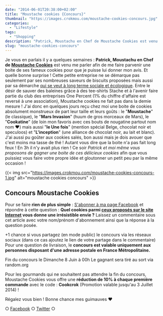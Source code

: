 ```yaml
---
date: "2014-06-01T20:38:00+02:00"
title: "Moustache cookies {Concours}"
thumbnail: "https://images.crokmou.com/moustache-cookies-concours.jpg"
categories:
  - "Lifestyle"
tags:
  - "Shopping"
description: "Patrick, Moustachu en Chef de Moustache Cookies est venu me parler afin de me faire parvenir une boite de ses fameux cookies... Un délice !"
slug: "moustache-cookies-concours"
---
```


Je vous en parlais il y a quelques semaines : **Patrick, Moustachu en Chef de [Moustache Cookies](http://www.moustachecookies.fr/)** est venu me parler afin de me faire parvenir une boite de ses fameux cookies pour que je puisse lui donner mon avis. Et quelle bonne surprise ! Cette petite entreprise ne se démarque pas seulement par ses nombreuses saveurs de biscuits proposées mais aussi par sa démarche [qui se veut à long terme sociale et écologique](http://www.moustachecookies.fr/moustache/tout-savoir-sur-notre-combat/). Entre le désir de sauver des baleines grâce à des tee-shirts Stache et à l'avenir faire partie du club des entreprises One Percent (1% du chiffre d'affaire est reversé à une association), Moustache cookies ne fait pas dans la demie mesure ! J'ai donc en quelques jours reçu chez moi une boite de cookies absolument monstrueux de part leur taille et leurs goûts : le "**Moustache**" (le classique), le "**Mars Invasion**" (huum de gros morceaux de Mars), le "**Cookatine**" (de loin mon favoris avec ces bouts de nougatine partout nom nom ❤) mais aussi "**le Une fois**" (mention spécial Belge, chocolat noir et speculoos) et "**L'inception**" (une alliance de chocolat noir, au lait et blanc). J'ai aussi pu goûter aux cookies salés, bon aussi mais je dois avouer que c'est moins ma tasse de thé ! Autant vous dire que la boite n'a pas fait long feux ! En 3h il n'y avait plus rien ! Ce soir _Patrick et moi même vous proposons de gagner une boite de ces délicieux cookies_ afin que vous puissiez vous faire votre propre idée et gloutonner un petit peu par la même occasion !

{{< img src="https://images.crokmou.com/moustache-cookies-concours-1.jpg" alt="moustache cookies concours" >}}

## Concours Moustache Cookies

Pour se faire **rien de plus simple** : [S'abonner à ma page Facebook](https://www.facebook.com/pages/CroKMou/148093255259077) et répondre à cette question : **Quel cookies parmi [ceux proposés sur le site Internet](http://www.moustachecookies.fr/) vous donne une irrésistible envie ?** Laissez un commentaire sous cet article avec votre nom/prénom d'abonnement ainsi que la réponse à la question posée.

+1 chance si vous partagez (en mode public) le concours via les réseaux sociaux (dans ce cas ajoutez le lien de votre partage dans le commentaire) Pour une question de livraison, le **concours est valable uniquement aux personnes disposant d'une adresse postale en France Métropolitaine.**

Fin du concours le Dimanche 8 Juin à 00h Le gagnant sera tiré au sort via random.org

Pour les gourmands qui ne souhaitent pas attendre la fin du concours, Moustache Cookies vous offre une **réduction de 10% à chaque première commande** avec le code : **Cookcrok** (Promotion valable jusqu'au 3 Juillet 2014) !

Régalez vous bien ! Bonne chance mes guimauves ❤

○ [Facebook](https://www.facebook.com/crokmou.blog) ○ [Twitter](https://twitter.com/Crokmou) ○
